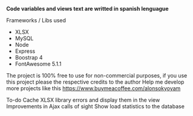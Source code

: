 **Code variables and views text are writted in spanish lenguague**

Frameworks / Libs used

* XLSX 
* MySQL
* Node 
* Express
* Boostrap 4
* FontAwesome 5.1.1

The project is 100% free to use for non-commercial purposes, if you use this project please the respective credits to the author
Help me develop more projects like this
https://www.buymeacoffee.com/alonsokyoyam

To-do
Cache XLSX library errors and display them in the view
Improvements in Ajax calls of sight
Show load statistics to the database
